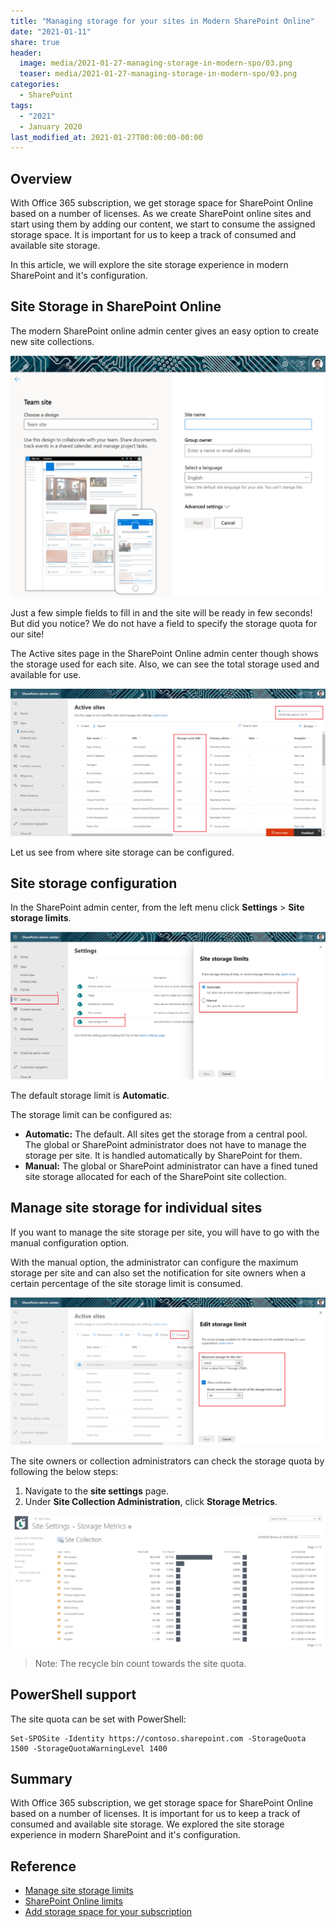 ```yaml
---
title: "Managing storage for your sites in Modern SharePoint Online"
date: "2021-01-11"
share: true
header:
  image: media/2021-01-27-managing-storage-in-modern-spo/03.png
  teaser: media/2021-01-27-managing-storage-in-modern-spo/03.png
categories:
  - SharePoint
tags:
  - "2021"
  - January 2020
last_modified_at: 2021-01-27T00:00:00-00:00
---
```


## Overview

With Office 365 subscription, we get storage space for SharePoint Online based on a number of licenses. As we create SharePoint online sites and start using them by adding our content, we start to consume the assigned storage space. It is important for us to keep a track of consumed and available site storage.

In this article, we will explore the site storage experience in modern SharePoint and it&#39;s configuration.

## Site Storage in SharePoint Online

The modern SharePoint online admin center gives an easy option to create new site collections.

![](/media/2021-01-27-managing-storage-in-modern-spo/01.png)

Just a few simple fields to fill in and the site will be ready in few seconds! But did you notice? We do not have a field to specify the storage quota for our site!

The Active sites page in the SharePoint Online admin center though shows the storage used for each site. Also, we can see the total storage used and available for use.

![](/media/2021-01-27-managing-storage-in-modern-spo/02.png)

Let us see from where site storage can be configured.

## Site storage configuration

In the SharePoint admin center, from the left menu click **Settings** > **Site storage limits**.

![](/media/2021-01-27-managing-storage-in-modern-spo/03.png)

The default storage limit is **Automatic**.

The storage limit can be configured as:

- **Automatic:** The default. All sites get the storage from a central pool. The global or SharePoint administrator does not have to manage the storage per site. It is handled automatically by SharePoint for them.
- **Manual:** The global or SharePoint administrator can have a fined tuned site storage allocated for each of the SharePoint site collection.

## Manage site storage for individual sites

If you want to manage the site storage per site, you will have to go with the manual configuration option.

With the manual option, the administrator can configure the maximum storage per site and can also set the notification for site owners when a certain percentage of the site storage limit is consumed.

![](/media/2021-01-27-managing-storage-in-modern-spo/04.png)

The site owners or collection administrators can check the storage quota by following the below steps:

1. Navigate to the **site settings** page.
2. Under **Site Collection Administration**, click **Storage Metrics**.

![](/media/2021-01-27-managing-storage-in-modern-spo/05.png)

> Note: 
> The recycle bin count towards the site quota.

## PowerShell support

The site quota can be set with PowerShell:

```
Set-SPOSite -Identity https://contoso.sharepoint.com -StorageQuota 1500 -StorageQuotaWarningLevel 1400
```

## Summary

With Office 365 subscription, we get storage space for SharePoint Online based on a number of licenses. It is important for us to keep a track of consumed and available site storage. We explored the site storage experience in modern SharePoint and it&#39;s configuration.

## Reference
- [Manage site storage limits](https://docs.microsoft.com/en-us/sharepoint/manage-site-collection-storage-limits?WT.mc_id=M365-MVP-5003693)
- [SharePoint Online limits](https://docs.microsoft.com/en-us/office365/servicedescriptions/sharepoint-online-service-description/sharepoint-online-limits?WT.mc_id=M365-MVP-5003693)
- [Add storage space for your subscription](https://docs.microsoft.com/en-us/microsoft-365/commerce/add-storage-space?WT.mc_id=M365-MVP-5003693)